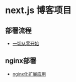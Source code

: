 # next.js 博客项目

## 部署流程

- [一切从零开始](https://sltrust.github.io/2021/02/22/Node-web05-09-02%E5%8D%9A%E5%AE%A2%E7%B3%BB%E7%BB%9F%E9%83%A8%E7%BD%B2%E6%9C%80%E6%96%B0%E7%89%88%E6%B5%81%E7%A8%8B/)

## nginx部署

- [nginx化扩展应用](https://sltrust.github.io/2021/02/23/Node-web05-09-03博客系统使用nginx/)

